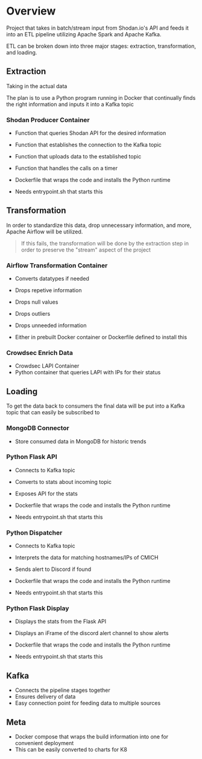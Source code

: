 # Overview

Project that takes in batch/stream input from Shodan.io's API and feeds it into an ETL pipeline utilizing Apache Spark and Apache Kafka. 

ETL can be broken down into three major stages: extraction, transformation, and loading. 

## Extraction 

Taking in the actual data 

The plan is to use a Python program running in Docker that continually finds the right information and inputs it into a Kafka topic

### Shodan Producer Container 

- Function that queries Shodan API for the desired information
- Function that establishes the connection to the Kafka topic
- Function that uploads data to the established topic
- Function that handles the calls on a timer

- Dockerfile that wraps the code and installs the Python runtime
- Needs entrypoint.sh that starts this 


## Transformation 

In order to standardize this data, drop unnecessary information, and more, Apache Airflow will be utilized. 

> If this fails, the transformation will be done by the extraction step in order to preserve the "stream" aspect of the project

### Airflow Transformation Container

- Converts datatypes if needed 
- Drops repetive information 
- Drops null values 
- Drops outliers
- Drops unneeded information

- Either in prebuilt Docker container or Dockerfile defined to install this 

### Crowdsec Enrich Data 

- Crowdsec LAPI Container
- Python container that queries LAPI with IPs for their status

## Loading 

To get the data back to consumers the final data will be put into a Kafka topic that can easily be subscribed to 

### MongoDB Connector

- Store consumed data in MongoDB for historic trends

### Python Flask API 

- Connects to Kafka topic 
- Converts to stats about incoming topic
- Exposes API for the stats 

- Dockerfile that wraps the code and installs the Python runtime
- Needs entrypoint.sh that starts this 

### Python Dispatcher

- Connects to Kafka topic 
- Interprets the data for matching hostnames/IPs of CMICH
- Sends alert to Discord if found 

- Dockerfile that wraps the code and installs the Python runtime
- Needs entrypoint.sh that starts this 

### Python Flask Display 

- Displays the stats from the Flask API 
- Displays an iFrame of the discord alert channel to show alerts

- Dockerfile that wraps the code and installs the Python runtime
- Needs entrypoint.sh that starts this 

## Kafka 

- Connects the pipeline stages together 
- Ensures delivery of data
- Easy connection point for feeding data to multiple sources 

## Meta 

- Docker compose that wraps the build information into one for convenient deployment
- This can be easily converted to charts for K8
